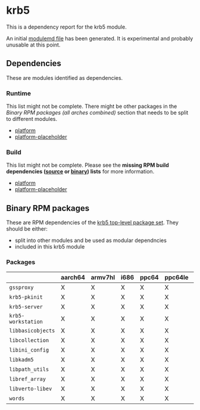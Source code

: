 # krb5
This is a dependency report for the krb5 module.

An initial [modulemd file](krb5.yaml) has been generated. It is experimental and probably unusable at this point.
## Dependencies
These are modules identified as dependencies.
### Runtime
This list might not be complete. There might be other packages in the *Binary RPM packages (all arches combined)* section that needs to be split to different modules.
* [platform](../platform)
* [platform-placeholder](../platform-placeholder)
### Build
This list might not be complete.
Please see the **missing RPM build dependencies ([source](all/buildtime-source-packages-short.txt) or [binary](all/buildtime-binary-packages-short.txt)) lists** for more information.
* [platform](../platform)
* [platform-placeholder](../platform-placeholder)
## Binary RPM packages
These are RPM dependencies of the [krb5 top-level package set](krb5.csv). They should be either:
* split into other modules and be used as modular dependncies
* included in this krb5 module
### Packages
| |aarch64 |armv7hl |i686 |ppc64 |ppc64le |s390x |x86_64 |
|---|---|---|---|---|---|---|---|
| `gssproxy` | X | X | X | X | X | X | X |
| `krb5-pkinit` | X | X | X | X | X | X | X |
| `krb5-server` | X | X | X | X | X | X | X |
| `krb5-workstation` | X | X | X | X | X | X | X |
| `libbasicobjects` | X | X | X | X | X | X | X |
| `libcollection` | X | X | X | X | X | X | X |
| `libini_config` | X | X | X | X | X | X | X |
| `libkadm5` | X | X | X | X | X | X | X |
| `libpath_utils` | X | X | X | X | X | X | X |
| `libref_array` | X | X | X | X | X | X | X |
| `libverto-libev` | X | X | X | X | X | X | X |
| `words` | X | X | X | X | X | X | X |
